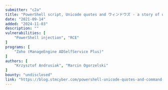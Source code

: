 ```yaml
---
submitter: "c2a"
title: "PowerShell script, Unicode quotes and ウィンドウズ - a story of uncommon command injection"
date: "2021-09-14"
added: "2024-11-03"
description: ""
vulnerabilities: [
    "PowerShell injection", "RCE"
]
programs: [
    "Zoho (ManageEngine ADSelfService Plus)"
]
authors: [
    "Krzysztof Andrusiak", "Marcin Ogorzelski"
]
bounty: "undisclosed"
link: "https://blog.stmcyber.com/powershell-unicode-quotes-and-command-injection/"
---
```




